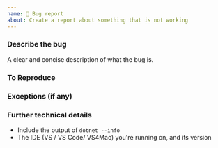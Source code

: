 ```yaml
---
name: 🐞 Bug report
about: Create a report about something that is not working
---
```


<!--
Please keep in mind that the GitHub issue tracker is not intended as a general support forum, but for reporting **non-security** bugs and feature requests.

If you believe you have an issue that affects the SECURITY of the platform, please do NOT create an issue and instead email your issue details to secure@microsoft.com. Your report may be eligible for our [bug bounty](https://www.microsoft.com/en-us/msrc/bounty-dot-net-core) but ONLY if it is reported through email.
For other types of questions, consider using [StackOverflow](https://stackoverflow.com).

-->

### Describe the bug
A clear and concise description of what the bug is.

### To Reproduce
<!--
We ❤ code! Point us to a minimalistic repro project hosted in a GitHub repo, Gist snippet, or other means to see the isolated behavior.

We may close this issue if:
- the repro project you share with us is complex. We can't investigate custom projects, so don't point us to such, please.
- if we will not be able to repro the behavior you're reporting
-->

### Exceptions (if any)
<!-- 
Include the exception you get when facing this issue
-->

### Further technical details
- Include the output of `dotnet --info`
- The IDE (VS / VS Code/ VS4Mac) you're running on, and its version